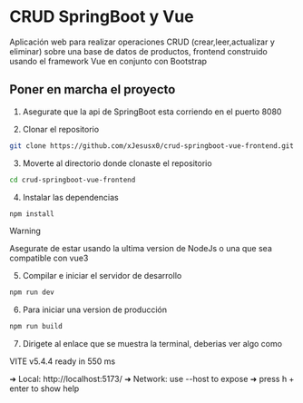 # CRUD SpringBoot y Vue

Aplicación web para realizar operaciones CRUD (crear,leer,actualizar y eliminar) sobre una base de datos de productos, frontend construido usando el framework Vue en conjunto con Bootstrap

## Poner en marcha el proyecto

1. Asegurate que la api de SpringBoot esta corriendo en el puerto 8080

2. Clonar el repositorio
```sh
git clone https://github.com/xJesusx0/crud-springboot-vue-frontend.git
```

3. Moverte al directorio donde clonaste el repositorio
```sh
cd crud-springboot-vue-frontend
```

4. Instalar las dependencias 
```sh
npm install
```

> [!WARNING]
> Asegurate de estar usando la ultima version de NodeJs o una que sea compatible con vue3 

5. Compilar e iniciar el servidor de desarrollo
```sh
npm run dev
```

6. Para iniciar una version de producción
```sh
npm run build
```

7. Dirigete al enlace que se muestra la terminal, deberias ver algo como 

  VITE v5.4.4  ready in 550 ms

  ➜  Local:   http://localhost:5173/
  ➜  Network: use --host to expose
  ➜  press h + enter to show help

